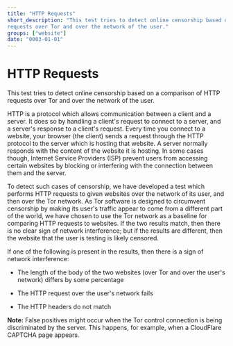 ```yaml
---
title: "HTTP Requests"
short_description: "This test tries to detect online censorship based on a comparison of HTTP
requests over Tor and over the network of the user."
groups: ["website"]
date: "0003-01-01"
---
```


# HTTP Requests

This test tries to detect online censorship based on a comparison of HTTP
requests over Tor and over the network of the user.

HTTP is a protocol which allows communication between a client and a server. It
does so by handling a client's request to connect to a server, and a server's
response to a client's request. Every time you connect to a website, your
browser (the client) sends a request through the HTTP protocol to the server
which is hosting that website. A server normally responds with the content of
the website it is hosting. In some cases though, Internet Service Providers
(ISP) prevent users from accessing certain websites by blocking or interfering
with the connection between them and the server.

To detect such cases of censorship, we have developed a test which performs HTTP
requests to given websites over the network of its user, and then over the Tor
network. As Tor software is designed to circumvent censorship by making its
user's traffic appear to come from a different part of the world, we have chosen
to use the Tor network as a baseline for comparing HTTP requests to websites. If
the two results match, then there is no clear sign of network interference; but
if the results are different, then the website that the user is testing is
likely censored.

If one of the following is present in the results, then there is a sign of
network interference:

* The length of the body of the two websites (over Tor and over the user's
  network) differs by some percentage

* The HTTP request over the user's network fails

* The HTTP headers do not match

**Note:** False positives might occur when the Tor control connection is being
discriminated by the server. This happens, for example, when a CloudFlare
CAPTCHA page appears.
